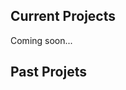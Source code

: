 ## Current Projects

Coming soon...

## Past Projets

<!-- The Foundation is currently working with Shepherdstown Elementary School to replace and upgrade pedestrian safety equipment near the area utilized for morning student drop off. The current assortment of worn out and broken traffic cones will be replaced with new lime green cones with reflective tap designed to clearly deliniate pedestrian from vehicle traffic. -->
